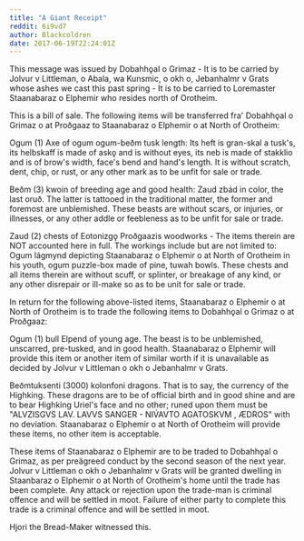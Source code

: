 ```yaml
---
title: "A Giant Receipt"
reddit: 6i9vd7
author: Blackcoldren
date: 2017-06-19T22:24:01Z
---
```


This message was issued by Dobahhǫal o Grimaz - It is to be carried by Jolvur v Littleman, o Abala, wa Kunsmic, o okh o, Jebanhalmr v Grats whose ashes we cast this past spring - It is to be carried to Loremaster Staanabaraz o Elphemir who resides north of Orotheim.


This is a bill of sale. The following items will be transferred fra' Dobahhǫal o Grimaz o at Proðgaaz  to Staanabaraz o Elphemir o at North of Orotheim:


Ogum (1) Axe of ogum ogum-beðm tusk length: Its heft is gran-skal a tusk's, its helbskaff is made of askǫ and is without eyes, its neb is made of stakklio and is of brow's width, face's bend and hand's length. It is without scratch, dent, chip, or rust, or any other mark as to be unfit for sale or trade.


Beðm (3) kwoin of breeding age and good health: Zaud zbád in color, the last oruð. The latter is tattooed in the traditional matter, the former and foremost are unblemished. These beasts are without scars, or injuries, or illnesses, or any other addle or feebleness as to be unfit for sale or trade.


Zaud (2) chests of Eotonizgǫ Proðgaazis woodworks - The items therein are NOT accounted here in full. The workings include but are not limited to: Ogum lágmynd depicting Staanabaraz o Elphemir o at North of Orotheim in his youth, ogum puzzle-box made of pine, tuwah bowls. These chests and all items therein are without scuff, or splinter, or breakage of any kind, or any other disrepair or ill-make so as to be unit for sale or trade.


In return for the following above-listed items, Staanabaraz o Elphemir o at North of Orotheim is to trade the following items to Dobahhǫal o Grimaz o at Proðgaaz:


Ogum (1) bull Elpend of young age. The beast is to be unblemished, unscarred, pre-tusked, and in good health. Staanabaraz o Elphemir will provide this item or another item of similar worth if it is unavailable as decided by Jolvur v Littleman o okh o Jebanhalmr v Grats.


Beðmtuksenti (3000) kolonfoni dragons. That is to say, the currency of the Highking. These dragons are to be of official birth and in good shine and are to bear Highking Uriel's face and no other; runed upon them must be "ALVZISGVS LAV. LAVVS SANGER - NIV́AVTO AGATOSKVM , ÆDROS" with no deviation. Staanabaraz o Elphemir o at North of Orotheim will provide these items, no other item is acceptable.


These items of Staanabaraz o Elphemir are to be traded to Dobahhǫal o Grimaz, as per preägreed conduct by the second season of the next year. Jolvur v Littleman o okh o Jebanhalmr v Grats will be granted dwelling in Staanbaraz o Elphemir o at North of Orotheim's home until the trade has been complete. Any attack or rejection upon the trade-man is criminal offence and will be settled in moot. Failure of either party to complete this trade is a criminal offence and will be settled in moot.


Hjori the Bread-Maker witnessed this.
